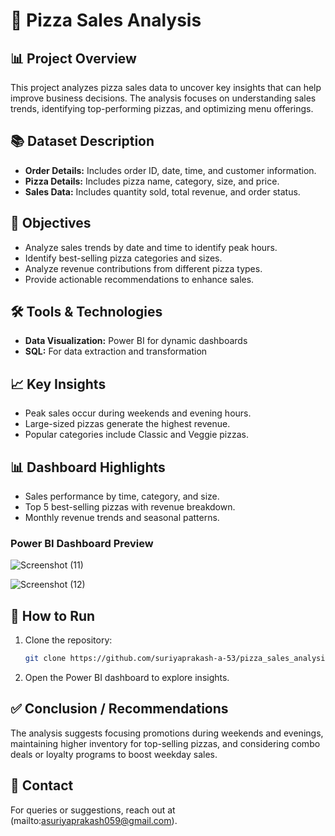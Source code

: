 # 🍕 Pizza Sales Analysis

## 📊 Project Overview
This project analyzes pizza sales data to uncover key insights that can help improve business decisions. The analysis focuses on understanding sales trends, identifying top-performing pizzas, and optimizing menu offerings.

## 📚 Dataset Description
- **Order Details:** Includes order ID, date, time, and customer information.
- **Pizza Details:** Includes pizza name, category, size, and price.
- **Sales Data:** Includes quantity sold, total revenue, and order status.

## 🎯 Objectives
- Analyze sales trends by date and time to identify peak hours.
- Identify best-selling pizza categories and sizes.
- Analyze revenue contributions from different pizza types.
- Provide actionable recommendations to enhance sales.

## 🛠️ Tools & Technologies
- **Data Visualization:** Power BI for dynamic dashboards
- **SQL:** For data extraction and transformation

## 📈 Key Insights
- Peak sales occur during weekends and evening hours.
- Large-sized pizzas generate the highest revenue.
- Popular categories include Classic and Veggie pizzas.

## 📊 Dashboard Highlights
- Sales performance by time, category, and size.
- Top 5 best-selling pizzas with revenue breakdown.
- Monthly revenue trends and seasonal patterns.

### Power BI Dashboard Preview
![Screenshot (11)](https://github.com/user-attachments/assets/9c223637-2ab7-407f-8db0-b5af9b7c7166)

![Screenshot (12)](https://github.com/user-attachments/assets/4d0e22aa-2a6d-4902-a30b-ce12becd0df6)



## 🚀 How to Run
1. Clone the repository:
   ```bash
   git clone https://github.com/suriyaprakash-a-53/pizza_sales_analysis.git
   ```
   
2. Open the Power BI dashboard to explore insights.

## ✅ Conclusion / Recommendations
The analysis suggests focusing promotions during weekends and evenings, maintaining higher inventory for top-selling pizzas, and considering combo deals or loyalty programs to boost weekday sales.

## 📧 Contact
For queries or suggestions, reach out at (mailto:asuriyaprakash059@gmail.com).
